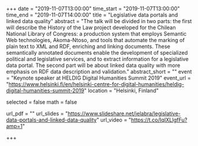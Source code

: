 +++
date = "2019-11-07T13:00:00"
time_start = "2019-11-07T13:00:00"
time_end = "2019-11-07T14:00:00"
title = "Legislative data portals and linked data quality"
abstract = "The talk will be divided in two parts: the first will describe the History of the Law project developed for the Chilean National Library of Congress: a production system that employs Semantic Web technologies, Akoma-Ntoso, and tools that automate the marking of plain text to XML and RDF, enriching and linking documents. These semantically annotated documents enable the development of specialized political and legislative services, and to extract information for a legislative data portal. The second part will be about linked data quality with more emphasis on RDF data description and validation."
abstract_short = ""
event = "Keynote speaker at HELDIG Digital Humanities Summit 2019"
event_url = "https://www.helsinki.fi/en/helsinki-centre-for-digital-humanities/heldig-digital-humanities-summit-2019"
location = "Helsinki, Finland"

selected = false
math = false

url_pdf = ""
url_slides = "https://www.slideshare.net/jelabra/legislative-data-portals-and-linked-data-quality"
url_video = "https://t.co/IqIXLlgfFu?amp=1"

+++